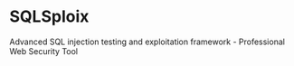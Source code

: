 # SQLSploix
Advanced SQL injection testing and exploitation framework - Professional Web Security Tool
